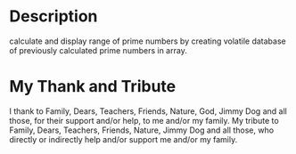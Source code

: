 Description
===========
calculate and display range of prime numbers by creating volatile database of previously calculated prime numbers in array.

My Thank and Tribute
=====================
I thank to Family, Dears, Teachers, Friends, Nature, God, Jimmy Dog and all those, for their support and/or help, to me and/or my family. My tribute to Family, Dears,
Teachers, Friends, Nature, Jimmy Dog and all those, who directly or indirectly help and/or support me and/or my family.
